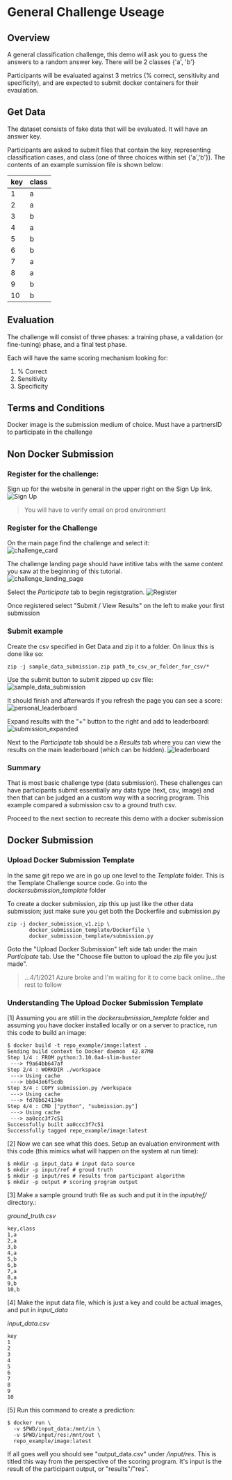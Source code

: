 # General Challenge Useage

## Overview
A general classification challenge, this demo will ask you to guess the answers to a random answer key. There will be 2 classes {'a', 'b'}

Participants will be evaluated against 3 metrics (% correct, sensitivity and specificity), and are expected to submit docker containers for their evaulation.

## Get Data
The dataset consists of fake data that will be evaluated. It will have an answer key.

Participants are asked to submit files that contain the key, representing classification cases, and class (one of three choices within set {'a','b'}). The contents of an example sumission file is shown below:

|key|class |
|---|------|
|1  |a     |
|2  |a     |
|3  |b     |
|4  |a     |
|5  |b     |
|6  |b     |
|7  |a     |
|8  |a     |
|9  |b     |
|10 |b     |

## Evaluation
The challenge will consist of three phases: a training phase, a validation (or fine-tuning) phase, and a final test phase.

Each will have the same scoring mechanism looking for:  
1. % Correct  
2. Sensitivity  
3. Specificity  

## Terms and Conditions
Docker image is the submission medium of choice.
Must have a partnersID to participate in the challenge

## Non Docker Submission

### Register for the challenge:
Sign up for the website in general in the upper right on the Sign Up link.
![Sign Up](sign_up.png)

> You will have to verify email on prod environment

### Register for the Challenge
On the main page find the challenge and select it:  
![challenge_card](challenge_card.png)

The challenge landing page should have intitive tabs with the same content you saw at the beginning of this tutorial.  
![challenge_landing_page](challenge_landing_page.png)

Select the *Participate* tab to begin registgration.
![Register](register.png)

Once registered select "Submit / View Results" on the left to make your first submission

### Submit example
Create the csv specified in Get Data and zip it to a folder. On linux this is done like so:
```
zip -j sample_data_submission.zip path_to_csv_or_folder_for_csv/*
```

Use the submit button to submit zipped up csv file:
![sample_data_submission](sample_data_submission.png)

It should finish and afterwards if you refresh the page you can see a score:
![personal_leaderboard](personal_leaderboard.png)

Expand results with the "+" button to the right and add to leaderboard:
![submission_expanded](submission_expanded.png)

Next to the *Participate* tab should be a *Results* tab where you can view the results on the main leaderboard (which can be hidden).
![leaderboard](leaderboard.png)

### Summary
That is most basic challenge type (data submission). These challenges can have participants submit essentially any data type (text, csv, image) and then that can be judged an a custom way with a socring program. This example compared a submission csv to a ground truth csv.

Proceed to the next section to recreate this demo with a docker submission

## Docker Submission

### Upload Docker Submission Template
In the same git repo we are in go up one level to the *Template* folder. This is the Template Challenge source code. Go into the *dockersubmission_template* folder

To create a docker submission, zip this up just like the other data submission; just make sure you get both the Dockerfile and submission.py

```
zip -j docker_submission_v1.zip \
       docker_submission_template/Dockerfile \
       docker_submission_template/submission.py
```

Goto the "Upload Docker Submission" left side tab under the main *Participate* tab. Use the "Choose file button to upload the zip file you just made".

> ...4/1/2021 Azure broke and I'm waiting for it to come back online...the rest to follow

### Understanding The Upload Docker Submission Template

[1] Assuming you are still in the *dockersubmission_template* folder and assuming you have docker installed locally or on a server to practice, run this code to build an image:

```
$ docker build -t repo_example/image:latest .
Sending build context to Docker daemon  42.87MB
Step 1/4 : FROM python:3.10.0a4-slim-buster
 ---> f9a64bb647af
Step 2/4 : WORKDIR ./workspace
 ---> Using cache
 ---> bb043e6f5cdb
Step 3/4 : COPY submission.py /workspace
 ---> Using cache
 ---> fd78b624134e
Step 4/4 : CMD ["python", "submission.py"]
 ---> Using cache
 ---> aa0ccc3f7c51
Successfully built aa0ccc3f7c51
Successfully tagged repo_example/image:latest
```

[2] Now we can see what this does. Setup an evaluation environment with this code (this mimics what will happen on the system at run time):
```
$ mkdir -p input_data # input data source
$ mkdir -p input/ref # groud truth
$ mkdir -p input/res # results from participant algorithm
$ mkdir -p output # scoring program output
```

[3] Make a sample ground truth file as such and put it in the *input/ref/* directory.:

*ground_truth.csv*  
```
key,class 
1,a 
2,a 
3,b 
4,a 
5,b 
6,b 
7,a 
8,a 
9,b 
10,b 
```

[4] Make the input data file, which is just a key and could be actual images, and put in *input_data*

*input_data.csv*
```
key
1
2
3
4
5
6
7
8
9
10
```

[5] Run this command to create a prediction:

```
$ docker run \
  -v $PWD/input_data:/mnt/in \
  -v $PWD/input/res:/mnt/out \
  repo_example/image:latest 
```

If all goes well you should see "output_data.csv" under */input/res*. This is titled this way from the perspective of the scoring program. It's input is the result of the participant output, or "results"/"res".